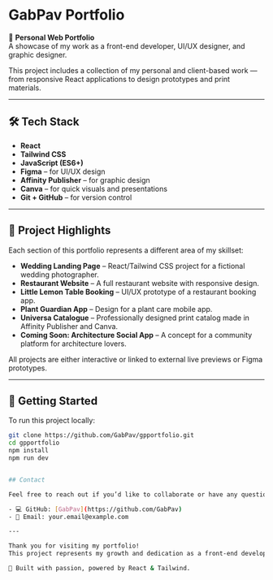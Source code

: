 # GabPav Portfolio

🎨 **Personal Web Portfolio**  
A showcase of my work as a front-end developer, UI/UX designer, and graphic designer.

This project includes a collection of my personal and client-based work — from responsive React applications to design prototypes and print materials.

---

## 🛠 Tech Stack

- **React**
- **Tailwind CSS**
- **JavaScript (ES6+)**
- **Figma** – for UI/UX design
- **Affinity Publisher** – for graphic design
- **Canva** – for quick visuals and presentations
- **Git + GitHub** – for version control

---

## 📁 Project Highlights

Each section of this portfolio represents a different area of my skillset:

- **Wedding Landing Page** – React/Tailwind CSS project for a fictional wedding photographer.
- **Restaurant Website** – A full restaurant website with responsive design.
- **Little Lemon Table Booking** – UI/UX prototype of a restaurant booking app.
- **Plant Guardian App** – Design for a plant care mobile app.
- **Universa Catalogue** – Professionally designed print catalog made in Affinity Publisher and Canva.
- **Coming Soon: Architecture Social App** – A concept for a community platform for architecture lovers.

All projects are either interactive or linked to external live previews or Figma prototypes.

---

## 🚀 Getting Started

To run this project locally:

```bash
git clone https://github.com/GabPav/gpportfolio.git
cd gpportfolio
npm install
npm run dev


## Contact

Feel free to reach out if you’d like to collaborate or have any questions!

- 💻 GitHub: [GabPav](https://github.com/GabPav)
- 📧 Email: your.email@example.com

---

Thank you for visiting my portfolio!
This project represents my growth and dedication as a front-end developer and designer — combining technical knowledge, visual creativity, and continuous learning.

🎨 Built with passion, powered by React & Tailwind.
```
